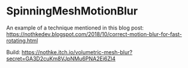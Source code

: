# SpinningMeshMotionBlur

An example of a technique mentioned in this blog post: https://nothkedev.blogspot.com/2018/10/correct-motion-blur-for-fast-rotating.html

Build: https://nothke.itch.io/volumetric-mesh-blur?secret=GA3D2cuKm8VJpNMu6PNA2Ei6Zl4
